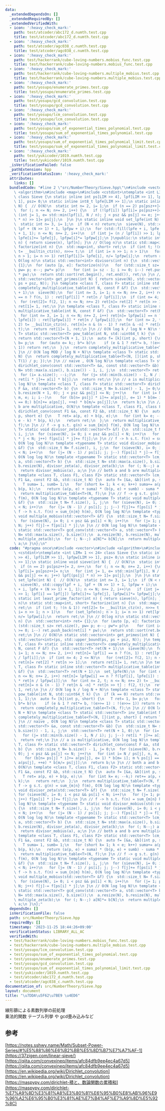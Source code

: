 ```yaml
---
data:
  _extendedDependsOn: []
  _extendedRequiredBy: []
  _extendedVerifiedWith:
  - icon: ':heavy_check_mark:'
    path: test/atcoder/abc172_d.numth.test.cpp
    title: test/atcoder/abc172_d.numth.test.cpp
  - icon: ':heavy_check_mark:'
    path: test/atcoder/agc038_c.numth.test.cpp
    title: test/atcoder/agc038_c.numth.test.cpp
  - icon: ':heavy_check_mark:'
    path: test/hackerrank/cube-loving-numbers.mobius_func.test.cpp
    title: test/hackerrank/cube-loving-numbers.mobius_func.test.cpp
  - icon: ':heavy_check_mark:'
    path: test/hackerrank/cube-loving-numbers.multiple_mobius.test.cpp
    title: test/hackerrank/cube-loving-numbers.multiple_mobius.test.cpp
  - icon: ':heavy_check_mark:'
    path: test/yosupo/enumerate_primes.test.cpp
    title: test/yosupo/enumerate_primes.test.cpp
  - icon: ':heavy_check_mark:'
    path: test/yosupo/gcd_convolution.test.cpp
    title: test/yosupo/gcd_convolution.test.cpp
  - icon: ':heavy_check_mark:'
    path: test/yosupo/lcm_convolution.test.cpp
    title: test/yosupo/lcm_convolution.test.cpp
  - icon: ':heavy_check_mark:'
    path: test/yosupo/sum_of_exponential_times_polynomial.test.cpp
    title: test/yosupo/sum_of_exponential_times_polynomial.test.cpp
  - icon: ':heavy_check_mark:'
    path: test/yosupo/sum_of_exponential_times_polynomial_limit.test.cpp
    title: test/yosupo/sum_of_exponential_times_polynomial_limit.test.cpp
  - icon: ':heavy_check_mark:'
    path: test/yukicoder/1019.numth.test.cpp
    title: test/yukicoder/1019.numth.test.cpp
  _isVerificationFailed: false
  _pathExtension: hpp
  _verificationStatusIcon: ':heavy_check_mark:'
  attributes:
    links: []
  bundledCode: "#line 2 \"src/NumberTheory/Sieve.hpp\"\n#include <vector>\n#include\
    \ <algorithm>\n#include <map>\n#include <cstdint>\ntemplate <int LIM= 1 << 24>\
    \ class Sieve {\n static inline int ps[LIM >> 4], lpf[LIM >> 1], lpfpw[LIM >>\
    \ 1], psz= 0;\n static inline int8_t lpfe[LIM >> 1];\n static inline void sieve(int\
    \ N) {  // O(N)\n  static int n= 2, i= 1;\n  if (n == 2) ps[psz++]= 2, n++;\n\
    \  for (; n <= N; n+= 2, i++) {\n   if (!lpf[i]) lpf[i]= ps[psz++]= n;\n   for\
    \ (int j= 1, e= std::min(lpf[i], N / n); j < psz && ps[j] <= e; j++) lpf[(ps[j]\
    \ * n) >> 1]= ps[j];\n  }\n }\n static inline void set_lpfe(int N) {  // O(N)\n\
    \  static int n= 3, i= 1;\n  if (N < n) return;\n  sieve(N), std::copy(lpf + i,\
    \ lpf + (N >> 1) + 1, lpfpw + i);\n  for (std::fill(lpfe + i, lpfe + (N >> 1)\
    \ + 1, 1); n <= N; n+= 2, i++)\n   if (int j= (n / lpf[i]) >> 1; lpf[i] == lpf[j])\
    \ lpfe[i]+= lpfe[j], lpfpw[i]*= lpfpw[j];\n }\npublic:\n static int least_prime_factor(int\
    \ n) { return sieve(n), lpf[n]; }\n // O(log n)\n static std::map<int, short>\
    \ factorize(int n) {\n  std::map<int, short> ret;\n  if (int t; !(n & 1)) ret[2]=\
    \ t= __builtin_ctz(n), n>>= t;\n  if (int i= n >> 1; n > 1)\n   for (set_lpfe(n);\
    \ n > 1; i= n >> 1) ret[lpf[i]]= lpfe[i], n/= lpfpw[i];\n  return ret;\n }\n //\
    \ O(log n)\n static std::vector<int> divisors(int n) {\n  std::vector<int> ret=\
    \ {1};\n  for (auto [p, e]: factorize(n))\n   for (std::size_t sz= ret.size(),\
    \ pw= p; e--; pw*= p)\n    for (int i= sz - 1; i >= 0; i--) ret.push_back(ret[i]\
    \ * pw);\n  return std::sort(ret.begin(), ret.end()), ret;\n }\n // O(N)\n static\
    \ std::vector<int> get_primes(int N) { return sieve(N), std::vector<int>(ps, std::upper_bound(ps,\
    \ ps + psz, N)); }\n template <class T, class F> static inline std::vector<T>\
    \ completely_multiplicative_table(int N, const F &f) {\n  std::vector<T> ret(N\
    \ + 1);\n  sieve(N);\n  for (int n= 3, i= 1; n <= N; n+= 2, i++) ret[n]= lpf[i]\
    \ == n ? f(n, 1) : ret[lpf[i]] * ret[n / lpf[i]];\n  if (int n= 4; 2 <= N)\n \
    \  for (ret[2]= f(2, 1); n <= N; n+= 2) ret[n]= ret[2] * ret[n >> 1];\n  return\
    \ ret[1]= 1, ret;\n }\n template <class T, class F> static inline std::vector<T>\
    \ multiplicative_table(int N, const F &f) {\n  std::vector<T> ret(N + 1);\n  set_lpfe(N);\n\
    \  for (int n= 3, i= 1; n <= N; n+= 2, i++) ret[n]= lpfpw[i] == n ? f(lpf[i],\
    \ lpfe[i]) : ret[lpfpw[i]] * ret[n / lpfpw[i]];\n  for (int n= 2, t; n <= N; n+=\
    \ 2) t= __builtin_ctz(n), ret[n]= n & (n - 1) ? ret[n & -n] * ret[n >> t] : f(2,\
    \ t);\n  return ret[1]= 1, ret;\n }\n // O(N log k / log N + N)\n template <class\
    \ T> static std::vector<T> pow_table(int N, std::uint64_t k) {\n  if (k == 0)\
    \ return std::vector<T>(N + 1, 1);\n  auto f= [k](int p, short) {\n   T ret= 1,\
    \ b= p;\n   for (auto e= k;; b*= b)\n    if (e & 1 ? ret*= b, !(e>>= 1) : !(e>>=\
    \ 1)) return ret;\n  };\n  return completely_multiplicative_table<T>(N, f);\n\
    \ }\n // O(N log MOD / log N + N)\n template <class T> static std::vector<T> inv_table(int\
    \ N) {\n  return completely_multiplicative_table<T>(N, [](int p, short) { return\
    \ T(1) / p; });\n }\n // naive , O(N log N)\n template <class T> static std::vector<T>\
    \ dirichlet_conv(const std::vector<T> &a, const std::vector<T> &b) {\n  std::size_t\
    \ N= std::max(a.size(), b.size()) - 1, i, j;\n  std::vector<T> ret(N + 1, 0);\n\
    \  for (i= a.size(); --i;)\n   for (j= std::min(b.size() - 1, N / i); j; j--)\
    \ ret[i * j]+= a[i] * b[j];\n  return ret;\n }\n // a is multiplicative, O(N log\
    \ log N)\n template <class T, class F> static std::vector<T> dirichlet_conv(const\
    \ F &a, std::vector<T> b) {\n  std::size_t N= b.size() - 1, j= 0;\n  for (sieve(N),\
    \ b.resize(N + 1, 0); j < psz && ps[j] <= N; j++)\n   for (int i= N / ps[j], n,\
    \ m, e; i; i--)\n    for (b[n= ps[j] * i]+= a(ps[j], e= 1) * b[m= i]; m % ps[j]\
    \ == 0;) b[n]+= a(ps[j], ++e) * b[m/= ps[j]];\n  return b;\n }\n // both a and\
    \ b are multiplicative, O(N)\n template <class T, class F1, class F2> static std::vector<T>\
    \ dirichlet_conv(const F1 &a, const F2 &b, std::size_t N) {\n  auto f= [&a, &b](int\
    \ p, short e) {\n   T ret= a(p, e) + b(p, e);\n   for (int k= e; --k;) ret+= a(p,\
    \ e - k) * b(p, k);\n   return ret;\n  };\n  return multiplicative_table<T>(N,\
    \ f);\n }\n // f -> g s.t. g(n) = sum_{m|n} f(m), O(N log log N)\n template <typename\
    \ T> static void divisor_zeta(std::vector<T> &f) {\n  std::size_t N= f.size(),\
    \ i, j;\n  for (sieve(N), i= 0; i < psz && ps[i] < N; i++)\n   for (j= 1; ps[i]\
    \ * j < N; j++) f[ps[i] * j]+= f[j];\n }\n // f -> h s.t. f(n) = sum_{m|n} h(m),\
    \ O(N log log N)\n template <typename T> static void divisor_mobius(std::vector<T>\
    \ &f) {\n  std::size_t N= f.size(), i, j;\n  for (sieve(N), i= 0; i < psz && ps[i]\
    \ < N; i++)\n   for (j= (N - 1) / ps[i]; j; j--) f[ps[i] * j]-= f[j];\n }\n //\
    \ O(N log log N)\n template <typename T> static std::vector<T> lcm_conv(std::vector<T>\
    \ a, std::vector<T> b) {\n  std::size_t N= std::max(a.size(), b.size());\n  a.resize(N),\
    \ b.resize(N), divisor_zeta(a), divisor_zeta(b);\n  for (; N--;) a[N]*= b[N];\n\
    \  return divisor_mobius(a), a;\n }\n // both a and b are multiplicative, O(N)\n\
    \ template <class T, class F1, class F2> static std::vector<T> lcm_conv(const\
    \ F1 &a, const F2 &b, std::size_t N) {\n  auto f= [&a, &b](int p, short e) {\n\
    \   T suma= 1, sumb= 1;\n   for (short k= 1; k < e; k++) suma+= a(p, k), sumb+=\
    \ b(p, k);\n   return (a(p, e) + suma) * (b(p, e) + sumb) - suma * sumb;\n  };\n\
    \  return multiplicative_table<T>(N, f);\n }\n // f -> g s.t. g(n) = sum_{n|m}\
    \ f(m), O(N log log N)\n template <typename T> static void multiple_zeta(std::vector<T>\
    \ &f) {\n  std::size_t N= f.size(), i, j;\n  for (sieve(N), i= 0; i < psz && ps[i]\
    \ < N; i++)\n   for (j= (N - 1) / ps[i]; j; j--) f[j]+= f[ps[i] * j];\n }\n //\
    \ f -> h s.t. f(n) = sum_{n|m} h(m), O(N log log N)\n template <typename T> static\
    \ void multiple_mobius(std::vector<T> &f) {\n  std::size_t N= f.size(), i, j;\n\
    \  for (sieve(N), i= 0; i < psz && ps[i] < N; i++)\n   for (j= 1; ps[i] * j <\
    \ N; j++) f[j]-= f[ps[i] * j];\n }\n // O(N log log N)\n template <typename T>\
    \ static std::vector<T> gcd_conv(std::vector<T> a, std::vector<T> b) {\n  std::size_t\
    \ N= std::max(a.size(), b.size());\n  a.resize(N), b.resize(N), multiple_zeta(a),\
    \ multiple_zeta(b);\n  for (; N--;) a[N]*= b[N];\n  return multiple_mobius(a),\
    \ a;\n }\n};\n"
  code: "#pragma once\n#include <vector>\n#include <algorithm>\n#include <map>\n#include\
    \ <cstdint>\ntemplate <int LIM= 1 << 24> class Sieve {\n static inline int ps[LIM\
    \ >> 4], lpf[LIM >> 1], lpfpw[LIM >> 1], psz= 0;\n static inline int8_t lpfe[LIM\
    \ >> 1];\n static inline void sieve(int N) {  // O(N)\n  static int n= 2, i= 1;\n\
    \  if (n == 2) ps[psz++]= 2, n++;\n  for (; n <= N; n+= 2, i++) {\n   if (!lpf[i])\
    \ lpf[i]= ps[psz++]= n;\n   for (int j= 1, e= std::min(lpf[i], N / n); j < psz\
    \ && ps[j] <= e; j++) lpf[(ps[j] * n) >> 1]= ps[j];\n  }\n }\n static inline void\
    \ set_lpfe(int N) {  // O(N)\n  static int n= 3, i= 1;\n  if (N < n) return;\n\
    \  sieve(N), std::copy(lpf + i, lpf + (N >> 1) + 1, lpfpw + i);\n  for (std::fill(lpfe\
    \ + i, lpfe + (N >> 1) + 1, 1); n <= N; n+= 2, i++)\n   if (int j= (n / lpf[i])\
    \ >> 1; lpf[i] == lpf[j]) lpfe[i]+= lpfe[j], lpfpw[i]*= lpfpw[j];\n }\npublic:\n\
    \ static int least_prime_factor(int n) { return sieve(n), lpf[n]; }\n // O(log\
    \ n)\n static std::map<int, short> factorize(int n) {\n  std::map<int, short>\
    \ ret;\n  if (int t; !(n & 1)) ret[2]= t= __builtin_ctz(n), n>>= t;\n  if (int\
    \ i= n >> 1; n > 1)\n   for (set_lpfe(n); n > 1; i= n >> 1) ret[lpf[i]]= lpfe[i],\
    \ n/= lpfpw[i];\n  return ret;\n }\n // O(log n)\n static std::vector<int> divisors(int\
    \ n) {\n  std::vector<int> ret= {1};\n  for (auto [p, e]: factorize(n))\n   for\
    \ (std::size_t sz= ret.size(), pw= p; e--; pw*= p)\n    for (int i= sz - 1; i\
    \ >= 0; i--) ret.push_back(ret[i] * pw);\n  return std::sort(ret.begin(), ret.end()),\
    \ ret;\n }\n // O(N)\n static std::vector<int> get_primes(int N) { return sieve(N),\
    \ std::vector<int>(ps, std::upper_bound(ps, ps + psz, N)); }\n template <class\
    \ T, class F> static inline std::vector<T> completely_multiplicative_table(int\
    \ N, const F &f) {\n  std::vector<T> ret(N + 1);\n  sieve(N);\n  for (int n= 3,\
    \ i= 1; n <= N; n+= 2, i++) ret[n]= lpf[i] == n ? f(n, 1) : ret[lpf[i]] * ret[n\
    \ / lpf[i]];\n  if (int n= 4; 2 <= N)\n   for (ret[2]= f(2, 1); n <= N; n+= 2)\
    \ ret[n]= ret[2] * ret[n >> 1];\n  return ret[1]= 1, ret;\n }\n template <class\
    \ T, class F> static inline std::vector<T> multiplicative_table(int N, const F\
    \ &f) {\n  std::vector<T> ret(N + 1);\n  set_lpfe(N);\n  for (int n= 3, i= 1;\
    \ n <= N; n+= 2, i++) ret[n]= lpfpw[i] == n ? f(lpf[i], lpfe[i]) : ret[lpfpw[i]]\
    \ * ret[n / lpfpw[i]];\n  for (int n= 2, t; n <= N; n+= 2) t= __builtin_ctz(n),\
    \ ret[n]= n & (n - 1) ? ret[n & -n] * ret[n >> t] : f(2, t);\n  return ret[1]=\
    \ 1, ret;\n }\n // O(N log k / log N + N)\n template <class T> static std::vector<T>\
    \ pow_table(int N, std::uint64_t k) {\n  if (k == 0) return std::vector<T>(N +\
    \ 1, 1);\n  auto f= [k](int p, short) {\n   T ret= 1, b= p;\n   for (auto e= k;;\
    \ b*= b)\n    if (e & 1 ? ret*= b, !(e>>= 1) : !(e>>= 1)) return ret;\n  };\n\
    \  return completely_multiplicative_table<T>(N, f);\n }\n // O(N log MOD / log\
    \ N + N)\n template <class T> static std::vector<T> inv_table(int N) {\n  return\
    \ completely_multiplicative_table<T>(N, [](int p, short) { return T(1) / p; });\n\
    \ }\n // naive , O(N log N)\n template <class T> static std::vector<T> dirichlet_conv(const\
    \ std::vector<T> &a, const std::vector<T> &b) {\n  std::size_t N= std::max(a.size(),\
    \ b.size()) - 1, i, j;\n  std::vector<T> ret(N + 1, 0);\n  for (i= a.size(); --i;)\n\
    \   for (j= std::min(b.size() - 1, N / i); j; j--) ret[i * j]+= a[i] * b[j];\n\
    \  return ret;\n }\n // a is multiplicative, O(N log log N)\n template <class\
    \ T, class F> static std::vector<T> dirichlet_conv(const F &a, std::vector<T>\
    \ b) {\n  std::size_t N= b.size() - 1, j= 0;\n  for (sieve(N), b.resize(N + 1,\
    \ 0); j < psz && ps[j] <= N; j++)\n   for (int i= N / ps[j], n, m, e; i; i--)\n\
    \    for (b[n= ps[j] * i]+= a(ps[j], e= 1) * b[m= i]; m % ps[j] == 0;) b[n]+=\
    \ a(ps[j], ++e) * b[m/= ps[j]];\n  return b;\n }\n // both a and b are multiplicative,\
    \ O(N)\n template <class T, class F1, class F2> static std::vector<T> dirichlet_conv(const\
    \ F1 &a, const F2 &b, std::size_t N) {\n  auto f= [&a, &b](int p, short e) {\n\
    \   T ret= a(p, e) + b(p, e);\n   for (int k= e; --k;) ret+= a(p, e - k) * b(p,\
    \ k);\n   return ret;\n  };\n  return multiplicative_table<T>(N, f);\n }\n //\
    \ f -> g s.t. g(n) = sum_{m|n} f(m), O(N log log N)\n template <typename T> static\
    \ void divisor_zeta(std::vector<T> &f) {\n  std::size_t N= f.size(), i, j;\n \
    \ for (sieve(N), i= 0; i < psz && ps[i] < N; i++)\n   for (j= 1; ps[i] * j < N;\
    \ j++) f[ps[i] * j]+= f[j];\n }\n // f -> h s.t. f(n) = sum_{m|n} h(m), O(N log\
    \ log N)\n template <typename T> static void divisor_mobius(std::vector<T> &f)\
    \ {\n  std::size_t N= f.size(), i, j;\n  for (sieve(N), i= 0; i < psz && ps[i]\
    \ < N; i++)\n   for (j= (N - 1) / ps[i]; j; j--) f[ps[i] * j]-= f[j];\n }\n //\
    \ O(N log log N)\n template <typename T> static std::vector<T> lcm_conv(std::vector<T>\
    \ a, std::vector<T> b) {\n  std::size_t N= std::max(a.size(), b.size());\n  a.resize(N),\
    \ b.resize(N), divisor_zeta(a), divisor_zeta(b);\n  for (; N--;) a[N]*= b[N];\n\
    \  return divisor_mobius(a), a;\n }\n // both a and b are multiplicative, O(N)\n\
    \ template <class T, class F1, class F2> static std::vector<T> lcm_conv(const\
    \ F1 &a, const F2 &b, std::size_t N) {\n  auto f= [&a, &b](int p, short e) {\n\
    \   T suma= 1, sumb= 1;\n   for (short k= 1; k < e; k++) suma+= a(p, k), sumb+=\
    \ b(p, k);\n   return (a(p, e) + suma) * (b(p, e) + sumb) - suma * sumb;\n  };\n\
    \  return multiplicative_table<T>(N, f);\n }\n // f -> g s.t. g(n) = sum_{n|m}\
    \ f(m), O(N log log N)\n template <typename T> static void multiple_zeta(std::vector<T>\
    \ &f) {\n  std::size_t N= f.size(), i, j;\n  for (sieve(N), i= 0; i < psz && ps[i]\
    \ < N; i++)\n   for (j= (N - 1) / ps[i]; j; j--) f[j]+= f[ps[i] * j];\n }\n //\
    \ f -> h s.t. f(n) = sum_{n|m} h(m), O(N log log N)\n template <typename T> static\
    \ void multiple_mobius(std::vector<T> &f) {\n  std::size_t N= f.size(), i, j;\n\
    \  for (sieve(N), i= 0; i < psz && ps[i] < N; i++)\n   for (j= 1; ps[i] * j <\
    \ N; j++) f[j]-= f[ps[i] * j];\n }\n // O(N log log N)\n template <typename T>\
    \ static std::vector<T> gcd_conv(std::vector<T> a, std::vector<T> b) {\n  std::size_t\
    \ N= std::max(a.size(), b.size());\n  a.resize(N), b.resize(N), multiple_zeta(a),\
    \ multiple_zeta(b);\n  for (; N--;) a[N]*= b[N];\n  return multiple_mobius(a),\
    \ a;\n }\n};"
  dependsOn: []
  isVerificationFile: false
  path: src/NumberTheory/Sieve.hpp
  requiredBy: []
  timestamp: '2023-11-25 18:44:26+09:00'
  verificationStatus: LIBRARY_ALL_AC
  verifiedWith:
  - test/hackerrank/cube-loving-numbers.mobius_func.test.cpp
  - test/hackerrank/cube-loving-numbers.multiple_mobius.test.cpp
  - test/yosupo/lcm_convolution.test.cpp
  - test/yosupo/sum_of_exponential_times_polynomial.test.cpp
  - test/yosupo/enumerate_primes.test.cpp
  - test/yosupo/gcd_convolution.test.cpp
  - test/yosupo/sum_of_exponential_times_polynomial_limit.test.cpp
  - test/yukicoder/1019.numth.test.cpp
  - test/atcoder/abc172_d.numth.test.cpp
  - test/atcoder/agc038_c.numth.test.cpp
documentation_of: src/NumberTheory/Sieve.hpp
layout: document
title: "\u7DDA\u5F62\u7BE9 \u4ED6"
---
```

線形篩による素数列挙の前処理 \
乗法的関数 テーブル列挙 や gcd畳み込みなど
## 参考
[https://notes.sshwy.name/Math/Subset-Power-Series/#%E5%88%86%E6%B2%BB%E5%8D%B7%E7%A7%AF-1](https://37zigen.com/linear-sieve/) \
[https://qiita.com/convexineq/items/afc84dfb9ee4ec4a67d5](https://qiita.com/convexineq/items/afc84dfb9ee4ec4a67d5) \
[https://en.wikipedia.org/wiki/Dirichlet_convolution](https://en.wikipedia.org/wiki/Dirichlet_convolution) \
[https://maspypy.com/dirichlet-積と、数論関数の累積和](https://maspypy.com/dirichlet-%E7%A9%8D%E3%81%A8%E3%80%81%E6%95%B0%E8%AB%96%E9%96%A2%E6%95%B0%E3%81%AE%E7%B4%AF%E7%A9%8D%E5%92%8C)